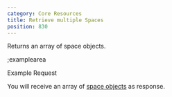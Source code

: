 ```yaml
---
category: Core Resources
title: Retrieve multiple Spaces
position: 830
---
```


Returns an array of space objects.

;examplearea

Example Request

<RequestExample url="https://mapi.storyblok.com/v1/spaces/" httpMethod="GETOAUTH"></RequestExample>

You will receive an array of [space objects](#core-resources/spaces/the-space-object) as response.